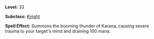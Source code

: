 <!-- TITLE: Spell: Thunder Of Karana -->

**Level:** 33

**Subclass:** [Knight](knight)

**Spell Effect:** Summons the booming thunder of Karana, causing severe trauma to your target's mind and draining 100 mana.